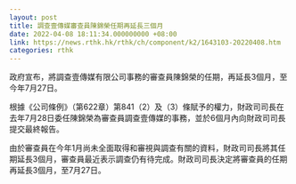 ```yaml
---
layout: post
title: 調查壹傳媒審查員陳錦榮任期再延長三個月
date: 2022-04-08 18:11:34.000000000 +08:00
link: https://news.rthk.hk/rthk/ch/component/k2/1643103-20220408.htm
categories: rthk
---
```


政府宣布，將調查壹傳媒有限公司事務的審查員陳錦榮的任期，再延長3個月，至今年7月27日。
 
根據《公司條例》（第622章）第841（2）及（3）條賦予的權力，財政司司長在去年7月28日委任陳錦榮為審查員調查壹傳媒的事務，並於6個月內向財政司司長提交最終報告。

由於審查員在今年1月尚未全面取得和審視與調查有關的資料，財政司司長將其任期延長3個月，審查員最近表示調查仍有待完成。財政司司長決定將審查員的任期再延長3個月，至7月27日。
